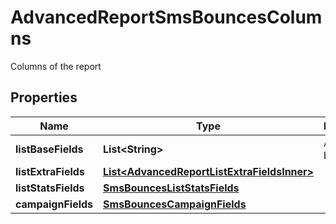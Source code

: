 

# AdvancedReportSmsBouncesColumns

Columns of the report

## Properties

| Name | Type | Description | Notes |
|------------ | ------------- | ------------- | -------------|
|**listBaseFields** | **List&lt;String&gt;** | Array of base fields |  |
|**listExtraFields** | [**List&lt;AdvancedReportListExtraFieldsInner&gt;**](AdvancedReportListExtraFieldsInner.md) |  |  |
|**listStatsFields** | [**SmsBouncesListStatsFields**](SmsBouncesListStatsFields.md) |  |  |
|**campaignFields** | [**SmsBouncesCampaignFields**](SmsBouncesCampaignFields.md) |  |  |



